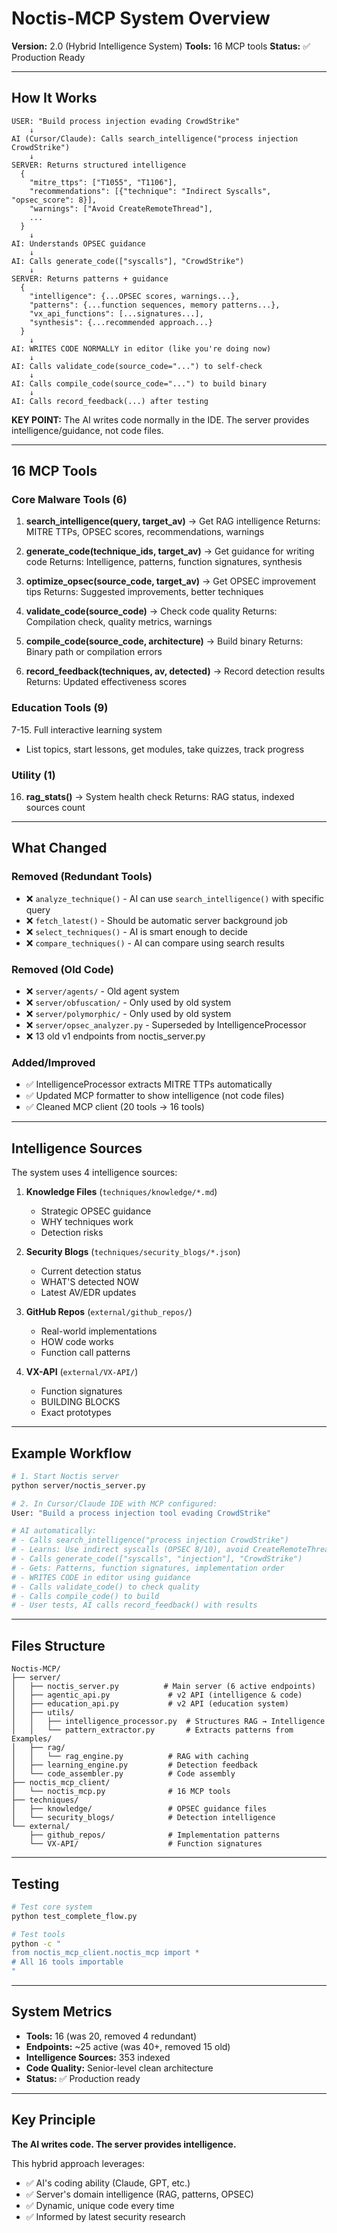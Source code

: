 # Noctis-MCP System Overview

**Version:** 2.0 (Hybrid Intelligence System)
**Tools:** 16 MCP tools
**Status:** ✅ Production Ready

---

## How It Works

```
USER: "Build process injection evading CrowdStrike"
    ↓
AI (Cursor/Claude): Calls search_intelligence("process injection CrowdStrike")
    ↓
SERVER: Returns structured intelligence
  {
    "mitre_ttps": ["T1055", "T1106"],
    "recommendations": [{"technique": "Indirect Syscalls", "opsec_score": 8}],
    "warnings": ["Avoid CreateRemoteThread"],
    ...
  }
    ↓
AI: Understands OPSEC guidance
    ↓
AI: Calls generate_code(["syscalls"], "CrowdStrike")
    ↓
SERVER: Returns patterns + guidance
  {
    "intelligence": {...OPSEC scores, warnings...},
    "patterns": {...function sequences, memory patterns...},
    "vx_api_functions": [...signatures...],
    "synthesis": {...recommended approach...}
  }
    ↓
AI: WRITES CODE NORMALLY in editor (like you're doing now)
    ↓
AI: Calls validate_code(source_code="...") to self-check
    ↓
AI: Calls compile_code(source_code="...") to build binary
    ↓
AI: Calls record_feedback(...) after testing
```

**KEY POINT:** The AI writes code normally in the IDE. The server provides intelligence/guidance, not code files.

---

## 16 MCP Tools

### Core Malware Tools (6)

1. **search_intelligence(query, target_av)** → Get RAG intelligence
   Returns: MITRE TTPs, OPSEC scores, recommendations, warnings

2. **generate_code(technique_ids, target_av)** → Get guidance for writing code
   Returns: Intelligence, patterns, function signatures, synthesis

3. **optimize_opsec(source_code, target_av)** → Get OPSEC improvement tips
   Returns: Suggested improvements, better techniques

4. **validate_code(source_code)** → Check code quality
   Returns: Compilation check, quality metrics, warnings

5. **compile_code(source_code, architecture)** → Build binary
   Returns: Binary path or compilation errors

6. **record_feedback(techniques, av, detected)** → Record detection results
   Returns: Updated effectiveness scores

### Education Tools (9)

7-15. Full interactive learning system
   - List topics, start lessons, get modules, take quizzes, track progress

### Utility (1)

16. **rag_stats()** → System health check
   Returns: RAG status, indexed sources count

---

## What Changed

### Removed (Redundant Tools)
- ❌ `analyze_technique()` - AI can use `search_intelligence()` with specific query
- ❌ `fetch_latest()` - Should be automatic server background job
- ❌ `select_techniques()` - AI is smart enough to decide
- ❌ `compare_techniques()` - AI can compare using search results

### Removed (Old Code)
- ❌ `server/agents/` - Old agent system
- ❌ `server/obfuscation/` - Only used by old system
- ❌ `server/polymorphic/` - Only used by old system
- ❌ `server/opsec_analyzer.py` - Superseded by IntelligenceProcessor
- ❌ 13 old v1 endpoints from noctis_server.py

### Added/Improved
- ✅ IntelligenceProcessor extracts MITRE TTPs automatically
- ✅ Updated MCP formatter to show intelligence (not code files)
- ✅ Cleaned MCP client (20 tools → 16 tools)

---

## Intelligence Sources

The system uses 4 intelligence sources:

1. **Knowledge Files** (`techniques/knowledge/*.md`)
   - Strategic OPSEC guidance
   - WHY techniques work
   - Detection risks

2. **Security Blogs** (`techniques/security_blogs/*.json`)
   - Current detection status
   - WHAT'S detected NOW
   - Latest AV/EDR updates

3. **GitHub Repos** (`external/github_repos/`)
   - Real-world implementations
   - HOW code works
   - Function call patterns

4. **VX-API** (`external/VX-API/`)
   - Function signatures
   - BUILDING BLOCKS
   - Exact prototypes

---

## Example Workflow

```bash
# 1. Start Noctis server
python server/noctis_server.py

# 2. In Cursor/Claude IDE with MCP configured:
User: "Build a process injection tool evading CrowdStrike"

# AI automatically:
# - Calls search_intelligence("process injection CrowdStrike")
# - Learns: Use indirect syscalls (OPSEC 8/10), avoid CreateRemoteThread
# - Calls generate_code(["syscalls", "injection"], "CrowdStrike")
# - Gets: Patterns, function signatures, implementation order
# - WRITES CODE in editor using guidance
# - Calls validate_code() to check quality
# - Calls compile_code() to build
# - User tests, AI calls record_feedback() with results
```

---

## Files Structure

```
Noctis-MCP/
├── server/
│   ├── noctis_server.py          # Main server (6 active endpoints)
│   ├── agentic_api.py             # v2 API (intelligence & code)
│   ├── education_api.py           # v2 API (education system)
│   ├── utils/
│   │   ├── intelligence_processor.py  # Structures RAG → Intelligence
│   │   └── pattern_extractor.py       # Extracts patterns from Examples/
│   ├── rag/
│   │   └── rag_engine.py          # RAG with caching
│   ├── learning_engine.py         # Detection feedback
│   └── code_assembler.py          # Code assembly
├── noctis_mcp_client/
│   └── noctis_mcp.py              # 16 MCP tools
├── techniques/
│   ├── knowledge/                 # OPSEC guidance files
│   └── security_blogs/            # Detection intelligence
└── external/
    ├── github_repos/              # Implementation patterns
    └── VX-API/                    # Function signatures
```

---

## Testing

```bash
# Test core system
python test_complete_flow.py

# Test tools
python -c "
from noctis_mcp_client.noctis_mcp import *
# All 16 tools importable
"
```

---

## System Metrics

- **Tools:** 16 (was 20, removed 4 redundant)
- **Endpoints:** ~25 active (was 40+, removed 15 old)
- **Intelligence Sources:** 353 indexed
- **Code Quality:** Senior-level clean architecture
- **Status:** ✅ Production ready

---

## Key Principle

**The AI writes code. The server provides intelligence.**

This hybrid approach leverages:
- ✅ AI's coding ability (Claude, GPT, etc.)
- ✅ Server's domain intelligence (RAG, patterns, OPSEC)
- ✅ Dynamic, unique code every time
- ✅ Informed by latest security research
